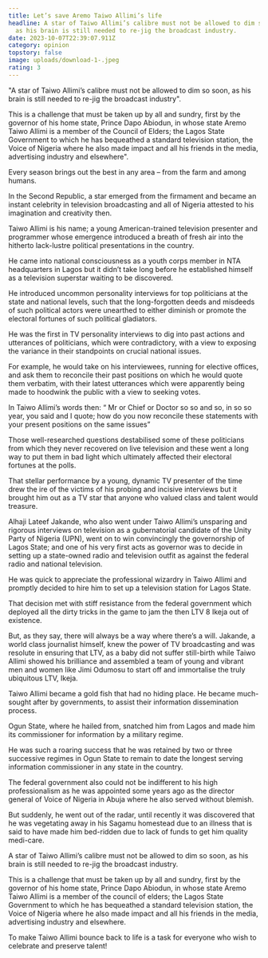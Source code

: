 ```yaml
---
title: Let’s save Aremo Taiwo Allimi’s life
headline: A star of Taiwo Allimi’s calibre must not be allowed to dim so soon,
  as his brain is still needed to re-jig the broadcast industry.
date: 2023-10-07T22:39:07.911Z
category: opinion
topstory: false
image: uploads/download-1-.jpeg
rating: 3
---
```

"A star of Taiwo Allimi’s calibre must not be allowed to dim so soon, as his brain is still needed to re-jig the broadcast industry".

This is a challenge that must be taken up by all and sundry, first by the governor of his home state, Prince Dapo Abiodun, in whose state Aremo Taiwo Allimi is a member of the Council of Elders; the Lagos State Government to which he has bequeathed a standard television station, the Voice of Nigeria where he also made impact and all his friends in the media, advertising industry and elsewhere".

Every season brings out the best in any area – from the farm and among humans.

In the Second Republic, a star emerged from the firmament and became an instant celebrity in television broadcasting and all of Nigeria attested to his imagination and creativity then.

Taiwo Allimi is his name; a young American-trained television presenter and programmer whose emergence introduced a breath of fresh air into the hitherto lack-lustre political presentations in the country.

He came into national consciousness as a youth corps member in NTA headquarters in Lagos but it didn’t take long before he established himself as a television superstar waiting to be discovered.

He introduced uncommon personality interviews for top politicians at the state and national levels, such that the long-forgotten deeds and misdeeds of such political actors were unearthed to either diminish or promote the electoral fortunes of such political gladiators.

He was the first in TV personality interviews to dig into past actions and utterances of politicians, which were contradictory, with a view to exposing the variance in their standpoints on crucial national issues.

For example, he would take on his interviewees, running for elective offices, and ask them to reconcile their past positions on which he would quote them verbatim, with their latest utterances which were apparently being made to hoodwink the public with a view to seeking votes. 

In Taiwo Allimi’s words then: “ Mr or Chief or Doctor so so and so, in so so year, you said and I quote; how do you now reconcile these statements with your present positions on the same issues”

Those well-researched questions destabilised some of these politicians from which they never recovered on live television and these went a long way to put them in bad light which ultimately affected their electoral fortunes at the polls.

That stellar performance by a young, dynamic TV presenter of the time drew the ire of the victims of his probing and incisive interviews but it brought him out as a TV star that anyone who valued class and talent would treasure.

Alhaji Lateef Jakande, who also went under Taiwo Allimi’s unsparing and rigorous interviews on television as a gubernatorial candidate of the Unity Party of Nigeria (UPN), went on to win convincingly the governorship of Lagos State; and one of his very first acts as governor was to decide in setting up a state-owned radio and television outfit as against the federal radio and national television. 

He was quick to appreciate the professional wizardry in Taiwo Allimi and promptly decided to hire him to set up a television station for Lagos State.

That decision met with stiff resistance from the federal government which deployed all the dirty tricks in the game to jam the then LTV 8 Ikeja out of existence. 

But, as they say, there will always be a way where there’s a will. Jakande, a world class journalist himself, knew the power of TV broadcasting and was resolute in ensuring that LTV, as a baby did not suffer still-birth while Taiwo Allimi showed his brilliance and assembled a team of young and vibrant men and women like Jimi Odumosu to start off and immortalise the truly ubiquitous LTV, Ikeja.

Taiwo Allimi became a gold fish that had no hiding place. He became much-sought after by governments, to assist their information dissemination process. 

Ogun State, where he hailed from, snatched him from Lagos and made him its commissioner for information by a military regime. 

He was such a roaring success that he was retained by two or three successive regimes in Ogun State to remain to date the longest serving information commissioner in any state in the country.

The federal government also could not be indifferent to his high professionalism as he was appointed some years ago as the director general of Voice of Nigeria in Abuja where he also served without blemish.

But suddenly, he went out of the radar, until recently it was discovered that he was vegetating away in his Sagamu homestead due to an illness that is said to have made him bed-ridden due to lack of funds to get him quality medi-care.

A star of Taiwo Allimi’s calibre must not be allowed to dim so soon, as his brain is still needed to re-jig the broadcast industry. 

This is a challenge that must be taken up by all and sundry, first by the governor of his home state, Prince Dapo Abiodun, in whose state Aremo Taiwo Allimi is a member of the council of elders; the Lagos State Government to which he has bequeathed a standard television station, the Voice of Nigeria where he also made impact and all his friends in the media, advertising industry and elsewhere.

To make Taiwo Allimi bounce back to life is a task for everyone who wish to celebrate and preserve talent!